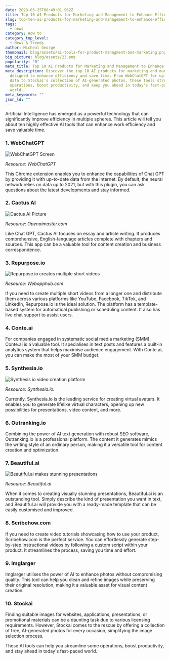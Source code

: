 ```yaml
---
date: 2023-05-25T08:49:01.962Z
title: Top 10 AI Products for Marketing and Management to Enhance Efficiency
slug: top-ten-ai-products-for-marketing-and-management-to-enhance-efficiency
tags:
  - news
category: How to
category_top_level:
  - News & Trends
author: Micheal George
thumbnail: blog/assets/ai-tools-for-product-managment-and-marketing.png
big_picture: blog/assets/23.png
popularity: "0"
meta_title: Top 10 AI Products for Marketing and Management to Enhance Efficiency
meta_description: Discover the top 10 AI products for marketing and management,
  designed to enhance efficiency and save time. From WebChatGPT for up-to-date
  data to Stockai's collection of AI-generated photos, these tools streamline
  operations, boost productivity, and keep you ahead in today's fast-paced
  world.
meta_keywords: ""
json_ld: ""
---
```

Artificial Intelligence has emerged as a powerful technology that can significantly improve efficiency in multiple spheres. This article will tell you about ten highly effective AI tools that can enhance work efficiency and save valuable time.

### 1. WebChatGPT

![WebChatGPT Screen ](/blog/assets/webchatgpt-for-chrome_1.png "WebChatGPT Screen ")

*Resource: WebChatGPT*

This Chrome extension enables you to enhance the capabilities of Chat GPT by providing it with up-to-date data from the internet. By default, the neural network relies on data up to 2021, but with this plugin, you can ask questions about the latest developments and stay informed.

### 2. Cactus AI

![Cactus AI Picture ](/blog/assets/maxresdefault-12.jpg.webp "Cactus AI Picture ")

*Resource: Openaimaster.com*

Like Chat GPT, Cactus AI focuses on essay and article writing. It produces comprehensive, English-language articles complete with chapters and sources. This app can be a valuable tool for content creation and business correspondence. 

### 3. Repurpose.io

![ Repurpose.io creates multiple short videos](/blog/assets/screenshot1-450ca763-aeda-45cd-b88f-62c420226ed1.png " Repurpose.io Creates Multiple Short Videos")

*Resource: Webapphub.com*

If you need to create multiple short videos from a longer one and distribute them across various platforms like YouTube, Facebook, TikTok, and LinkedIn, Repurpose.io is the ideal solution. The platform has a template-based system for automatical publishing or scheduling content. It also has live chat support to assist users. 

### 4. Conte.ai

For companies engaged in systematic social media marketing (SMM), Conte.ai is a valuable tool. It specialises in text posts and features a built-in analytics system that helps maximise audience engagement. With Conte.ai, you can make the most of your SMM budget.

### 5. Synthesia.io

![Synthesis io video creation platform](/blog/assets/62556b0c0f63294bbf9b2353_og-image-front-4-1-.png "Synthesis io video creation platform")

*Resource: Synthesia.io.*

Currently, Synthesia.io is the leading service for creating virtual avatars. It enables you to generate lifelike virtual characters, opening up new possibilities for presentations, video content, and more.

### 6. Outranking.io

Combining the power of AI text generation with robust SEO software, Outranking.io is a professional platform. The content it generates mimics the writing style of an ordinary person, making it a versatile tool for content creation and optimization.

### 7. Beautiful.ai

![Beautiful.ai makes stunning presentations](/blog/assets/visme-vs-beautiful-ai-slide-layouts-3.jpg "Beautiful.ai makes stunning presentations")

*Resource: Beautiful.ai*

When it comes to creating visually stunning presentations, Beautiful.ai is an outstanding tool. Simply describe the kind of presentation you want in text, and Beautiful.ai will provide you with a ready-made template that can be easily customised and improved.

### 8. Scribehow.com

If you need to create video tutorials showcasing how to use your product, Scribehow.com is the perfect service. You can effortlessly generate step-by-step instructional videos by following a custom script within your product. It streamlines the process, saving you time and effort.

### 9. Imglarger

Imglarger utilises the power of AI to enhance photos without compromising quality. This tool can help you clean and refine images while preserving their original resolution, making it a valuable asset for visual content creation.

### 10. Stockai

Finding suitable images for websites, applications, presentations, or promotional materials can be a daunting task due to various licensing requirements. However, Stockai comes to the rescue by offering a collection of free, AI-generated photos for every occasion, simplifying the image selection process.

These AI tools can help you streamline some operations, boost productivity, and stay ahead in today's fast-paced world.